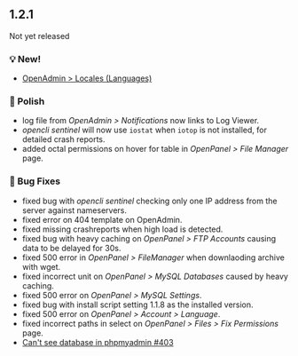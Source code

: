 ## 1.2.1

Not yet released

### 💡 New!
- [OpenAdmin > Locales (Languages)](/docs/admin/settings/locales/)

### 💅 Polish
- log file from *OpenAdmin > Notifications* now links to Log Viewer.
- *opencli sentinel* will now use `iostat` when `iotop` is not installed, for detailed crash reports.
- added octal permissions on hover for table in *OpenPanel > File Manager* page.

### 🐛 Bug Fixes
- fixed bug with *opencli sentinel* checking only one IP address from the server against nameservers.
- fixed error on 404 template on OpenAdmin.
- fixed missing crashreports when high load is detected.
- fixed bug with heavy caching on *OpenPanel > FTP Accounts* causing data to be delayed for 30s.
- fixed 500 error in *OpenPanel > FileManager* when downlaoding archive with wget.
- fixed incorrect unit on *OpenPanel > MySQL Databases* caused by heavy caching.
- fixed 500 error on *OpenPanel > MySQL Settings*.
- fixed bug with install script setting 1.1.8 as the installed version. 
- fixed 500 error on *OpenPanel > Account > Language*.
- fixed incorrect paths in select on *OpenPanel > Files > Fix Permissions* page.
- [Can't see database in phpmyadmin #403](https://github.com/stefanpejcic/OpenPanel/issues/403)
